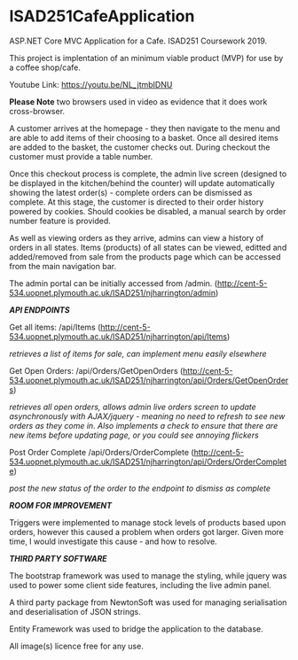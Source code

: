# ISAD251CafeApplication

ASP.NET Core MVC Application for a Cafe. ISAD251 Coursework 2019.

This project is implentation of an minimum viable product (MVP) for use by a coffee shop/cafe. 

Youtube Link: https://youtu.be/NL_jtmbIDNU 

**Please Note** two browsers used in video as evidence that it does work cross-browser.

A customer arrives at the homepage - they then navigate to the menu and are able to add items of their choosing to a basket. Once all desired items are added to the basket, the customer checks out. During checkout the customer must provide a table number.

Once this checkout process is complete, the admin live screen (designed to be displayed in the kitchen/behind the counter) will update automatically showing the latest order(s) - complete orders can be dismissed as complete. At this stage, the customer is directed to their order history powered by cookies. Should cookies be disabled, a manual search by order number feature is provided.

As well as viewing orders as they arrive, admins can view a history of orders in all states. Items (products) of all states can be viewed, editted and added/removed from sale from the products page which can be accessed from the main navigation bar. 

The admin portal can be initially accessed from /admin.           (http://cent-5-534.uopnet.plymouth.ac.uk/ISAD251/njharrington/admin)

***API ENDPOINTS***

Get all items:    /api/Items                  (http://cent-5-534.uopnet.plymouth.ac.uk/ISAD251/njharrington/api/Items)

*retrieves a list of items for sale, can implement menu easily elsewhere*

Get Open Orders:  /api/Orders/GetOpenOrders   (http://cent-5-534.uopnet.plymouth.ac.uk/ISAD251/njharrington/api/Orders/GetOpenOrders)

*retrieves all open orders, allows admin live orders screen to update asynchronously with AJAX/jquery - meaning no need to refresh to see new orders as they come in. Also implements a check to ensure that there are new items before updating page, or you could see annoying flickers*

Post Order Complete /api/Orders/OrderComplete (http://cent-5-534.uopnet.plymouth.ac.uk/ISAD251/njharrington/api/Orders/OrderComplete)

*post the new status of the order to the endpoint to dismiss as complete*

***ROOM FOR IMPROVEMENT***

Triggers were implemented to manage stock levels of products based upon orders, however this caused a problem when orders got larger. Given more time, I would investigate this cause - and how to resolve.

***THIRD PARTY SOFTWARE***

The bootstrap framework was used to manage the styling, while jquery was used to power some client side features, including the live admin panel.

A third party package from NewtonSoft was used for managing serialisation and deserialisation of JSON strings.

Entity Framework was used to bridge the application to the database.

All image(s) licence free for any use. 
